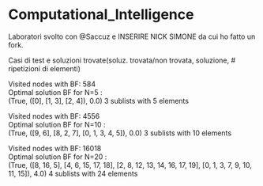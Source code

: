 # Computational_Intelligence
Laboratori svolto con @Saccuz e INSERIRE NICK SIMONE da cui ho fatto un fork.

Casi di test e soluzioni trovate(soluz. trovata/non trovata, soluzione, # ripetizioni di elementi)

Visited nodes with BF: 584  
Optimal solution BF for N=5 :  
(True, ([0], [1, 3], [2, 4]), 0.0) 3 sublists with 5 elements

Visited nodes with BF: 4556  
Optimal solution BF for N=10 :  
(True, ([9, 6], [8, 2, 7], [0, 1, 3, 4, 5]), 0.0) 3 sublists with 10 elements

Visited nodes with BF: 16018  
Optimal solution BF for N=20 :  
(True, ([8, 16, 5], [4, 6, 15, 17, 18], [2, 8, 12, 13, 14, 16, 17, 19], [0, 1, 3, 7, 9, 10, 11, 15]), 4.0) 4 sublists with 24 elements